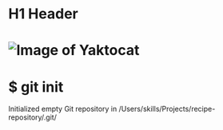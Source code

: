 # H1 Header
# ![Image of Yaktocat](https://octodex.github.com/images/yaktocat.png)
# $ git init
Initialized empty Git repository in /Users/skills/Projects/recipe-repository/.git/
